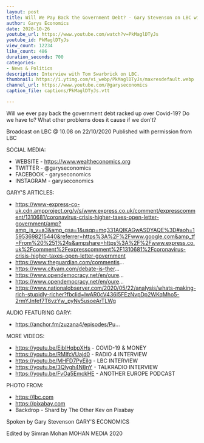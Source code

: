 ```yaml
---
layout: post
title: Will We Pay Back the Government Debt? - Gary Stevenson on LBC with Tom Swarbrick
author: Garys Economics
date: 2020-10-26
youtube_url: https://www.youtube.com/watch?v=PkMaglDTyJs
youtube_id: PkMaglDTyJs
view_count: 12234
like_count: 486
duration_seconds: 700
categories:
- News & Politics
description: Interview with Tom Swarbrick on LBC.
thumbnail: https://i.ytimg.com/vi_webp/PkMaglDTyJs/maxresdefault.webp
channel_url: https://www.youtube.com/@garyseconomics
caption_file: captions/PkMaglDTyJs.vtt

---
```


Will we ever pay back the government debt racked up over Covid-19?
Do we have to?
What other problems does it cause if we don't?


Broadcast on LBC  @ 10.08 on 22/10/2020
Published with permission from LBC


SOCIAL MEDIA:
- WEBSITE - https://www.wealtheconomics.org
- TWITTER - @garyseconomics
- FACEBOOK - garyseconomics
- INSTAGRAM - garyseconomics


GARY'S ARTICLES:
- https://www-express-co-uk.cdn.ampproject.org/v/s/www.express.co.uk/comment/expresscomment/1310681/coronavirus-crisis-higher-taxes-open-letter-government/amp?amp_js_v=a3&amp_gsa=1&usqp=mq331AQIKAGwASDYAQE%3D#aoh=15953698215440&referrer=https%3A%2F%2Fwww.google.com&amp_tf=From%20%251%24s&ampshare=https%3A%2F%2Fwww.express.co.uk%2Fcomment%2Fexpresscomment%2F1310681%2Fcoronavirus-crisis-higher-taxes-open-letter-government
- https://www.theguardian.com/commentis...
- https://www.cityam.com/debate-is-ther...
- https://www.opendemocracy.net/en/oure...
- https://www.opendemocracy.net/en/oure...
- https://www.nationalobserver.com/2020/05/22/analysis/whats-making-rich-stupidly-richer?fbclid=IwAR0cV436I5FEzNvpDp2WKqMho5-2rmYJnfef7T6vzYw_pyNy5usoeArTLWg


AUDIO FEATURING GARY:  
- https://anchor.fm/zuzana4/episodes/Pu...


MORE VIDEOS:
- https://youtu.be/EiblHqbpXHs - COVID-19 & MONEY
- https://youtu.be/RMlfcVUajd0 - RADIO 4 INTERVIEW
- https://youtu.be/MHFD7PyEiIg - LBC INTERVIEW
- https://youtu.be/3Qlygh4N8nY - TALKRADIO INTERVIEW
- https://youtu.be/FvOa5EmckHE - ANOTHER EUROPE PODCAST



PHOTO FROM:
- https://lbc.com
- https://pixabay.com
- Backdrop - Shard by The Other Kev on Pixabay


Spoken by Gary Stevenson
GARY'S ECONOMICS


Edited by Simran Mohan 
MOHAN MEDIA 2020
